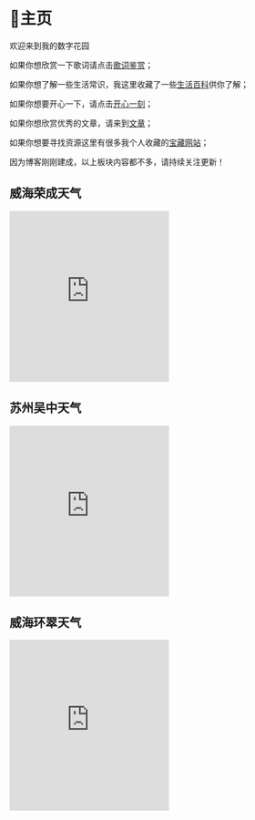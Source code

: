 # 🏡主页

欢迎来到我的数字花园

如果你想欣赏一下歌词请点击[歌词鉴赏](000%E6%AD%8C%E8%AF%8D%E9%89%B4%E8%B5%8F.md)；

如果你想了解一些生活常识，我这里收藏了一些[生活百科](000%E7%94%9F%E6%B4%BB%E7%99%BE%E7%A7%91.md)供你了解；

如果你想要开心一下，请点击[开心一刻](000%E5%BC%80%E5%BF%83%E4%B8%80%E5%88%BB.md)；

如果你想欣赏优秀的文章，请来到[文章](000%E6%96%87%E7%AB%A0.md)；

如果你想要寻找资源这里有很多我个人收藏的[宝藏网站](000%E5%AE%9D%E8%97%8F%E7%BD%91%E7%AB%99.md)；

因为博客刚刚建成，以上板块内容都不多，请持续关注更新！

## 威海荣成天气

<iframe width="280" scrolling="no" height="300" frameborder="0" allowtransparency="true" src="https://i.tianqi.com?c=code&id=55&icon=1&py=rongcheng2&site=12"></iframe>

## 苏州吴中天气

<iframe width="280" scrolling="no" height="300" frameborder="0" allowtransparency="true" src="https://i.tianqi.com?c=code&id=55&icon=1&py=wuzhong1&site=12"></iframe>

## 威海环翠天气

<iframe width="280" scrolling="no" height="300" frameborder="0" allowtransparency="true" src="https://i.tianqi.com?c=code&id=55&icon=1&py=huancuiqu&site=12"></iframe>